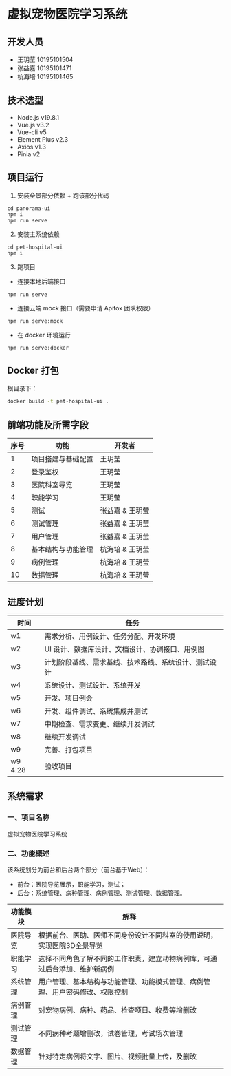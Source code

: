 # 虚拟宠物医院学习系统

## 开发人员
- 王玥莹 10195101504
- 张益嘉 10195101471
- 杭海培 10195101465

## 技术选型
- Node.js v19.8.1
- Vue.js v3.2
- Vue-cli v5
- Element Plus v2.3
- Axios v1.3
- Pinia v2

## 项目运行
1. 安装全景部分依赖 + 跑该部分代码
```
cd panorama-ui
npm i
npm run serve
```
2. 安装主系统依赖
```
cd pet-hospital-ui
npm i
```
3. 跑项目
- 连接本地后端接口
```
npm run serve
```
- 连接云端 mock 接口（需要申请 Apifox 团队权限）
```
npm run serve:mock
```
- 在 docker 环境运行
```
npm run serve:docker
```

## Docker 打包

根目录下：

```bash
docker build -t pet-hospital-ui .
```

## 前端功能及所需字段
| 序号 | 功能 | 开发者 |
| ------ | ------ | ------ |
| 1 | 项目搭建与基础配置 | 王玥莹 |
| 2 | 登录鉴权 | 王玥莹 |
| 3 | 医院科室导览 | 王玥莹 |
| 4 | 职能学习 | 王玥莹 |
| 5 | 测试 | 张益嘉 & 王玥莹 |
| 6 | 测试管理 | 张益嘉 & 王玥莹 |
| 7 | 用户管理 | 张益嘉 & 王玥莹 |
| 8 | 基本结构与功能管理 | 杭海培 & 王玥莹 |
| 9 | 病例管理 | 杭海培 & 王玥莹 |
| 10 | 数据管理 | 杭海培 & 王玥莹 |


## 进度计划
| 时间 | 任务 |
| ------ | ------ |
| w1 | 需求分析、用例设计、任务分配、开发环境 |
| w2 | UI 设计、数据库设计、文档设计、协调接口、用例图 |
| w3 | 计划阶段基线、需求基线、技术路线、系统设计、测试设计 |
| w4 | 系统设计、测试设计、系统开发 |
| w5 | 开发、项目例会 |
| w6 | 开发、组件调试、系统集成并测试 |
| w7 | 中期检查、需求变更、继续开发调试 |
| w8 | 继续开发调试 |
| w9 | 完善、打包项目 |
| w9 4.28 | 验收项目 |

## 系统需求

### 一、项目名称
虚拟宠物医院学习系统

### 二、功能概述
该系统划分为前台和后台两个部分（前台基于Web）：
- 前台：医院导览展示，职能学习，测试；
- 后台：系统管理、病种管理、病例管理、测试管理、数据管理。

| 功能模块 | 解释 |
| ------ | ------ |
| 医院导览 | 根据前台、医助、医师不同身份设计不同科室的使用说明，实现医院3D全景导览 |
| 职能学习 | 选择不同角色了解不同的工作职责，建立动物病例库，可通过后台添加、维护新病例 |
| 系统管理 | 用户管理、基本结构与功能管理、功能模式管理、病例管理、用户密码修改、权限控制 |
| 病例管理 | 对宠物病例、病种、药品、检查项目、收费等增删改 |
| 测试管理 | 不同病种考题增删改，试卷管理，考试场次管理 |
| 数据管理 | 针对特定病例将文字、图片、视频批量上传，及删改 |

